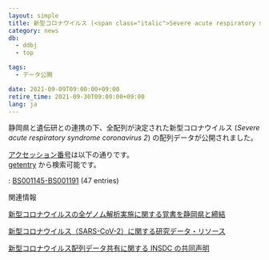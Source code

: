 ```yaml
---
layout: simple
title: 新型コロナウイルス (<span class="italic">Severe acute respiratory syndrome coronavirus 2</span>) の配列データ公開
category: news
db:
  - ddbj
  - top

tags:
  - データ公開

date: 2021-09-09T09:00:00+09:00
retire_time: 2021-09-30T09:00:00+09:00
lang: ja
---
```


静岡県と遺伝研との連携の下、全配列が決定された新型コロナウイルス (*Severe acute respiratory syndrome coronavirus 2*) の配列データが公開されました。

[アクセッション番号](/documents/accessions.html)は以下の通りです。    
[getentry](http://getentry.ddbj.nig.ac.jp/top-j.html) から検索可能です。

: [BS001145-BS001191](http://getentry.ddbj.nig.ac.jp/getentry/na/BS001145-BS001191/?limit=0) (47 entries) 

関連情報

[新型コロナウイルスの全ゲノム解析実施に関する覚書を静岡県と締結](https://www.nig.ac.jp/nig/ja/2021/04/information_ja/info20210430.html)

[新型コロナウイルス（SARS-CoV-2）に関する研究データ・リソース](https://www.ddbj.nig.ac.jp/covid19.html)

[新型コロナウイルス配列データ共有に関する INSDC の共同声明](https://www.ddbj.nig.ac.jp/news/ja/2020-08-18_2.html)

